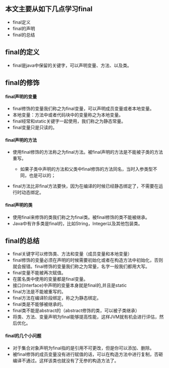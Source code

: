 ## 本文主要从如下几点学习final

- final定义
- final的声明
- final的总结

## final的定义

- final是java中保留的关键字，可以声明变量、方法、以及类。

## final的修饰

#### final声明的变量

- final修饰的变量我们称之为final变量，可以声明成员变量或者本地变量。
- 本地变量：方法中或者代码块中的变量称之为本地变量。
- final经常和static关键字一起使用，我们称之为静态常量。
- final变量只是只读的。

#### final声明的方法

- 使用final修饰的方法称之为final方法。被final声明的方法是不能被子类的方法重写。
  - 如果子类中声明的方法和父类中final修饰的方法同名，当时入参类型不同，也是可以的；

- final方法比非final方法要快，因为在编译的时候已经静态绑定了，不需要在运行时动态绑定。

#### final声明的类

- 使用final来修饰的类我们称之为final类。被final修饰的类不能被继承。
- Java中有许多类是final的，比如String，Integer以及其他包装类。

## final的总结

- final关键字可以修饰类、方法和变量（成员变量和本地变量）
- final修饰的变量必须在声明的时候需要初始化或者在构造方法中初始化，否则就会报错。final修饰的变量我们称之为常量，名字一般我们都用大写。
- final变量不能被再次赋值。
- 在匿名类中使用的变量都是final变量。
- 接口(Interface)中声明的变量本身就是final的,并且是static
- final方法是不能被重写的。
- final方法在编译阶段绑定，称之为静态绑定。
- final类是不能够被继承的。
- final类不能是abstract的（abstract修饰的类，可以被子类继承）
- 将类、方法、变量声明为final能够提高性能，这样JVM就有机会进行评估，然后优化。

#### final的几个小问题

- 对于集合对象声明为final指的是引用不可更改，但是你可以添加、删除。
- 被final修饰的成员变量没有进行赋值的话，可以在构造方法中进行复制，否砸编译不通过。这样该类也就没有了无参的构造方法了。

